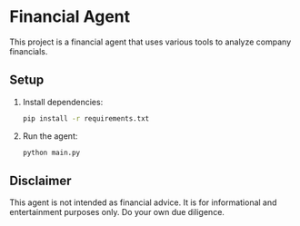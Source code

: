 # Financial Agent

This project is a financial agent that uses various tools to analyze company financials.

## Setup

1. Install dependencies:
    ```bash
    pip install -r requirements.txt
    ```

2. Run the agent:
    ```bash
    python main.py
    ```

## Disclaimer

This agent is not intended as financial advice. It is for informational and entertainment purposes only. Do your own due diligence.
